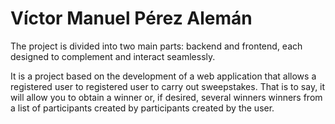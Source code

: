 # Víctor Manuel Pérez Alemán

The project is divided into two main parts: backend and frontend, each designed to complement and interact seamlessly.

It is a project based on the development of a web application that allows a registered user to registered user to carry out sweepstakes. That is to say, it will allow you to obtain a winner or, if desired, several winners winners from a list of participants created by participants created by the user.